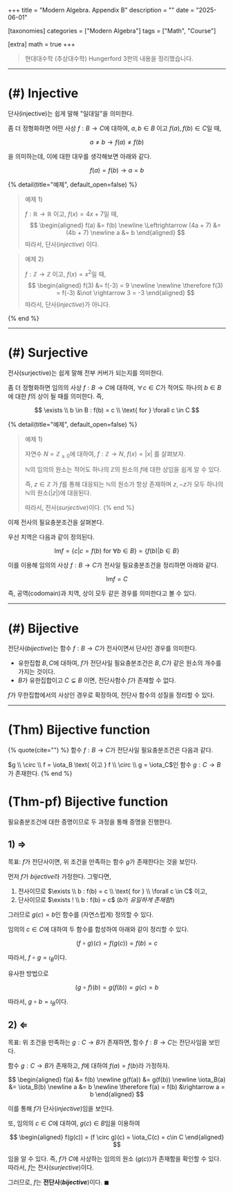 +++
title = "Modern Algebra. Appendix B"
description = ""
date = "2025-06-01"

[taxonomies]
categories = ["Modern Algebra"]
tags = ["Math", "Course"]

[extra]
math = true
+++

> 현대대수학 (추상대수학) Hungerford 3판의 내용을 정리했습니다.

---

# (<txtred>#</txtred>) Injective

<txtblu>단사</txtblu>(injective)는 쉽게 말해 "일대일"을 의미한다. 

좀 더 정형화하면 어떤 사상 $f:B \rightarrow C$에 대하여, $a, b \in B \text{ 이고 } f(a), f(b) \in C$일 때,

$$
a \neq b \rightarrow f(a) \neq f(b)
$$

을 의미하는데, 이에 대한 대우를 생각해보면 아래와 같다.

$$
f(a) = f(b) \rightarrow a = b
$$

{% detail(title="예제", default_open=false) %}

> 예제 1)
> 
> $f: \mathbb{R} \rightarrow \mathbb{R}$ 이고, $f(x) = 4x + 7$일 때,
> $$
> \begin{aligned}
> f(a) &= f(b) \newline
> \Leftrightarrow (4a + 7) &= (4b + 7) \newline
> a &= b
> \end{aligned}
> $$
> 따라서, 단사(*injective*) 이다.

> 예제 2)
> 
> $f: \mathbb{Z} \rightarrow \mathbb{Z}$ 이고, $f(x) = x^2$일 때,
> $$
> \begin{aligned}
> f(3)  &= f(-3) = 9 \newline
> \newline
> \therefore f(3) = f(-3) &\not \rightarrow 3 = -3
> \end{aligned}
> $$
> 따라서, 단사(*injective*)가 아니다.

{% end %}


---

# (<txtred>#</txtred>) Surjective

<txtblu>전사</txtblu>(surjective)는 쉽게 말해 전부 커버가 되는지를 의미한다.

좀 더 정형화하면 임의의 사상 $f: B \rightarrow C$에 대하여, $\forall c \in C$가 적어도 하나의 $b \in B$에 대한 $f$의 상이 될 때를 의미한다.
즉,

$$
\exists \\ b \in B : f(b) = c \\ \text{ for } \forall c \in C
$$

{% detail(title="예제", default_open=false) %}
> 예제 1)
> 
> 자연수 $N = \mathbb{Z}_{\ge 0}$에 대하여, $f: \mathbb{Z} \rightarrow N$, $f(x) = |x|$ 를 살펴보자.
> 
> $\mathbb{N}$의 임의의 원소는 적어도 하나의 $\mathbb{Z}$의 원소의 $f$에 대한 상임을 쉽게 알 수 있다.
> 
> 즉, $z \in \mathbb{Z}$ 가 $f$를 통해 대응되는 $\mathbb{N}$의 원소가 항상 존재하며 $z, -z$가 모두 하나의 $\mathbb{N}$의 원소($|z|$)에 대응된다.
> 
> 따라서, 전사(*surjective*)이다.
{% end %}

이제 전사의 필요충분조건을 살펴본다.

우선 <txtylw>치역</txtylw>은 다음과 같이 정의된다.

$$
\textsf{Im} f = \lbrace c | c = f(b) \text{ for } \forall b \in B \rbrace = \lbrace f(b) | b \in B \rbrace
$$

이를 이용해 임의의 사상 $f: B \rightarrow C$가 전사일 필요충분조건을 정리하면 아래와 같다.

$$
\textsf{Im} f = C
$$

즉, 공역(codomain)과 치역, 상이 모두 같은 경우를 의미한다고 볼 수 있다.

---

# (<txtred>#</txtred>) Bijective

<txtblu>전단사</txtblu>(*bijective*)는 함수 $f: B \rightarrow C$가 전사이면서 단사인 경우를 의미한다.

- 유한집합 $B, C$에 대하여, $f$가 전단사일 <txtylw>필요충분조건</txtylw>은 $B, C$가 같은 원소의 개수를 가지는 것이다.
- $B$가 유한집합이고 $C \subsetneq B$ 이면, 전단사함수 $f$가 존재할 수 없다.

$f$가 무한집합에서의 사상인 경우로 확장하여, 전단사 함수의 성질을 정리할 수 있다.

---

# (<txtred>Thm</txtred>) Bijective function

{% quote(cite="") %}
함수 $f: B \rightarrow C$가 전단사일 필요충분조건은 다음과 같다.

$g \\ \circ \\ f = \iota_B \text{ 이고 } f \\ \circ \\ g = \iota_C$인 함수 $g: C \rightarrow B$가 존재한다.
{% end %}

# (<txtblu>Thm-pf</txtblu>) Bijective function
필요충분조건에 대한 증명이므로 두 과정을 통해 증명을 진행한다.

## 1) $\Rightarrow$

<txtylw>목표</txtylw>: $f$가 전단사이면, 위 조건을 만족하는 함수 $g$가 존재한다는 것을 보인다.

먼저 $f$가 *bijective*라 가정한다. 그렇다면, 

1. 전사이므로 $\exists \\ b : f(b) = c \\ \text{ for } \\ \forall c \in C$ 이고,
2. 단사이므로 $\exists ! \\ b : f(b) = c$ ($b$가 *유일하게 존재함!*)

그러므로 $g(c) = b$인 함수를 (자연스럽게) 정의할 수 있다.

임의의 $c \in C$에 대하여 두 함수를 합성하여 아래와 같이 정리할 수 있다.

$$
(f \circ g)(c) = f(g(c)) = f(b) = c
$$

따라서, $f \circ g = \iota_B$이다.

유사한 방법으로 

$$
(g \circ f)(b) = g(f(b)) = g(c) = b
$$

따라서, $g \circ b = \iota_B$이다.

## 2) $\Leftarrow$

<txtylw>목표</txtylw>: 위 조건을 만족하는 $g: C \rightarrow B$가 존재하면, 함수 $f: B \rightarrow C$는 전단사임을 보인다.

함수 $g: C \rightarrow B$가 존재하고, $f$에 대하여 $f(a) = f(b)$라 가정하자.

$$
\begin{aligned}
f(a) &= f(b) \newline
g(f(a)) &= g(f(b)) \newline
\iota_B(a) &= \iota_B(b) \newline
a &= b \newline
\therefore f(a) = f(b) &\rightarrow a = b
\end{aligned}
$$

이를 통해 $f$가 <txtblu>단사</txtblu>(*injective*)임을 보인다.

또, 임의의 $c \in C$에 대하여, $g(c) \in B$임을 이용하여

$$
\begin{aligned}
f(g(c)) = (f \circ g)(c) = \iota_C(c) = c\in C
\end{aligned}
$$

임을 알 수 있다. 즉, $f$가 $C$에 사상하는 임의의 원소 ($g(c)$)가 존재함을 확인할 수 있다.
따라서, $f$는 <txtblu>전사</txtblu>(*surjective*)이다.

그러므로, $f$는 **<txtblu>전단사</txtblu>**(***bijective***)이다. $\blacksquare$
